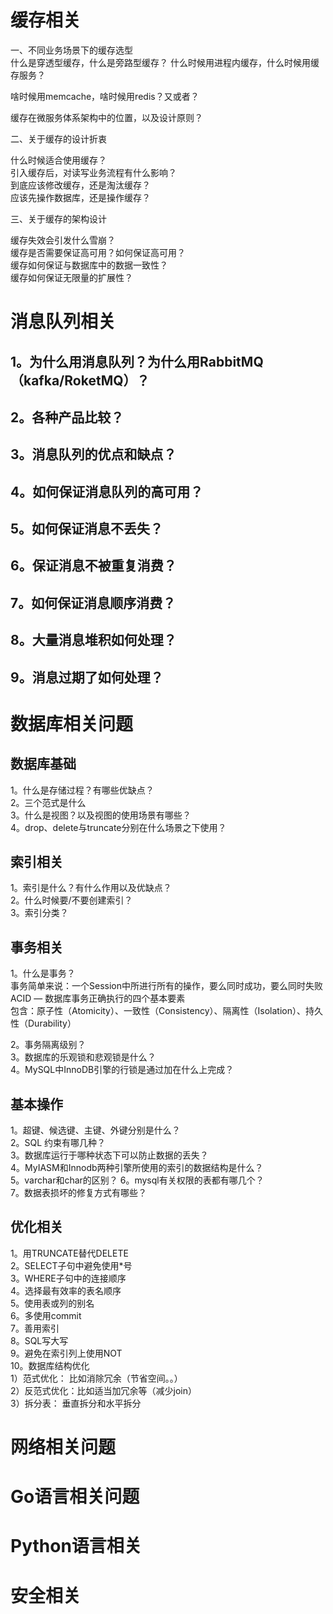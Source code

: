 

# 缓存相关

一、不同业务场景下的缓存选型    
什么是穿透型缓存，什么是旁路型缓存？
什么时候用进程内缓存，什么时候用缓存服务？    

啥时候用memcache，啥时候用redis？又或者？    

缓存在微服务体系架构中的位置，以及设计原则？    

 
二、关于缓存的设计折衷   
 
什么时候适合使用缓存？    
引入缓存后，对读写业务流程有什么影响？        
到底应该修改缓存，还是淘汰缓存？        
应该先操作数据库，还是操作缓存？    
 
三、关于缓存的架构设计

缓存失效会引发什么雪崩？    
缓存是否需要保证高可用？如何保证高可用？    
缓存如何保证与数据库中的数据一致性？    
缓存如何保证无限量的扩展性？    

# 消息队列相关

## 1。为什么用消息队列？为什么用RabbitMQ（kafka/RoketMQ）？

## 2。各种产品比较？

## 3。消息队列的优点和缺点？

## 4。如何保证消息队列的高可用？


## 5。如何保证消息不丢失？


## 6。保证消息不被重复消费？


## 7。如何保证消息顺序消费？


## 8。大量消息堆积如何处理？


## 9。消息过期了如何处理？



# 数据库相关问题

## 数据库基础

1。什么是存储过程？有哪些优缺点？    
2。三个范式是什么    
3。什么是视图？以及视图的使用场景有哪些？    
4。drop、delete与truncate分别在什么场景之下使用？

## 索引相关

1。索引是什么？有什么作用以及优缺点？    
2。什么时候要/不要创建索引？    
3。索引分类？

## 事务相关

1。什么是事务？        
事务简单来说：一个Session中所进行所有的操作，要么同时成功，要么同时失败     
ACID — 数据库事务正确执行的四个基本要素    
包含：原子性（Atomicity）、一致性（Consistency）、隔离性（Isolation）、持久性（Durability）

2。事务隔离级别？    
3。数据库的乐观锁和悲观锁是什么？   
4。MySQL中InnoDB引擎的行锁是通过加在什么上完成？    

## 基本操作

1。超键、候选键、主键、外键分别是什么？    
2。SQL 约束有哪几种？    
3。数据库运行于哪种状态下可以防止数据的丢失？    
4。MyIASM和Innodb两种引擎所使用的索引的数据结构是什么？    
5。varchar和char的区别？
6。mysql有关权限的表都有哪几个？    
7。数据表损坏的修复方式有哪些？    

## 优化相关

1。用TRUNCATE替代DELETE    
2。SELECT子句中避免使用*号    
3。WHERE子句中的连接顺序    
4。选择最有效率的表名顺序    
5。使用表或列的别名    
6。多使用commit    
7。善用索引    
8。SQL写大写    
9。避免在索引列上使用NOT    
10。数据库结构优化    
1）范式优化： 比如消除冗余（节省空间。。）   
2）反范式优化：比如适当加冗余等（减少join）    
3）拆分表： 垂直拆分和水平拆分    



# 网络相关问题


# Go语言相关问题

# Python语言相关

# 安全相关
